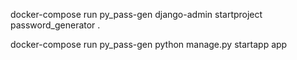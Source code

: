 <!-- When new  project-->
docker-compose run py_pass-gen django-admin startproject password_generator .

<!-- when new app -->
docker-compose run py_pass-gen python manage.py startapp app
